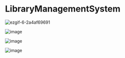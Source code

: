 # LibraryManagementSystem


![ezgif-6-2a4af69691](https://github.com/user-attachments/assets/cf49b171-d576-44fd-9551-23de4e778419)


![image](https://github.com/user-attachments/assets/2486d50f-6af8-4fac-8447-30b451b1a36a)

![image](https://github.com/user-attachments/assets/403a095a-fc88-407c-8ffe-83254347b615)

![image](https://github.com/user-attachments/assets/cbd25018-b860-42fe-b1db-ebd0592ac291)





